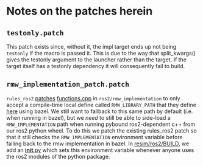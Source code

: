 
# Notes on the patches herein

## `testonly.patch`

This patch exists since, without it, the impl target ends up not being `testonly` if the macro is
passed it. This is due to the way that split_kwargs() gives the testonly argument to the launcher
rather than the target. If the target itself has a testonly dependency it will consequently fail to
build.


## `rmw_implementation_patch.patch`

`rules_ros2`
[patches](https://github.com/mvukov/rules_ros2/blob/6130e8f61c1343fab7809e933c9faf47ab1e9fd4/repositories/patches/rmw_implementation_library_path.patch)
[functions.cpp](https://github.com/ros2/rmw_implementation/blob/4dd5d571a5bfa1a67183acf271dfa442932c7572/rmw_implementation/src/functions.cpp)
in `ros2/rmw_implementation` to only accept a compile-time local define called `RMW_LIBRARY_PATH`
that they define
[here](https://github.com/mvukov/rules_ros2/blob/6130e8f61c1343fab7809e933c9faf47ab1e9fd4/repositories/rmw_implementation.BUILD.bazel#L19)
using bazel. We still want to fallback to this same path by default (i.e. when running in bazel),
but we *need* to still be able to side-load a `RMW_IMPLEMENTATION` path when running pybound
ros2-dependent c++ from our ros2 python wheel. To do this we patch the existing rules_ros2 patch so
that it still checks the `RMW_IMPLEMENTATION` environment variable before falling back to the rmw
implementation in bazel. In [resim/ros2/BUILD](./BUILD), we add an [__init__.py](./__init__.py)
which sets this environment variable whenever anyone uses the ros2 modules of the python package.
